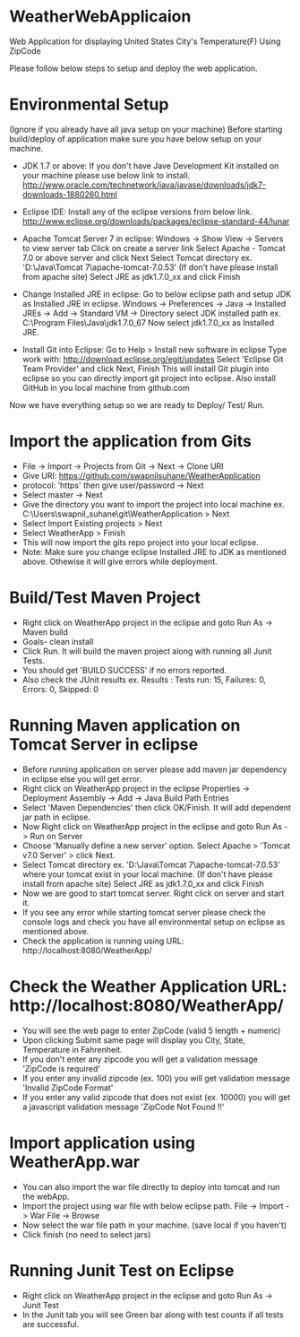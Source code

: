 WeatherWebApplicaion
====================


Web Application for displaying United States City's Temperature(F) Using ZipCode

Please follow below steps to setup and deploy the web application.

# Environmental Setup
   (Ignore if you already have all java setup on your machine)
   Before starting build/deploy of application make sure you have below setup on your machine.

-   JDK 1.7 or above: 
    If you don't have Jave Development Kit installed on your machine please use below link to install. 
    http://www.oracle.com/technetwork/java/javase/downloads/jdk7-downloads-1880260.html

-   Eclipse IDE:
    Install any of the eclipse versions from below link.
    http://www.eclipse.org/downloads/packages/eclipse-standard-44/lunar

-   Apache Tomcat Server 7 in eclipse:
    Windows -> Show View -> Servers to view server tab
    Click on create a server link
    Select Apache - Tomcat 7.0 or above server and click Next
    Select Tomcat directory ex. 'D:\Java\Tomcat 7\apache-tomcat-7.0.53' (If don't have please install from apache site)
    Select JRE as jdk1.7.0_xx and click Finish

-   Change Installed JRE in eclipse:
    Go to below eclipse path and setup JDK as Installed JRE in eclipse.
    Windows -> Preferences -> Java -> Installed JREs -> Add -> Standard VM -> Directory
    select JDK installed path ex. C:\Program Files\Java\jdk1.7.0_67
    Now select jdk1.7.0_xx as Installed JRE.
    
-   Install Git into Eclipse:
    Go to Help > Install new software in eclipse
    Type work with: http://download.eclipse.org/egit/updates 
    Select 'Eclipse Git Team Provider' and click Next, Finish
    This will install Git plugin into eclipse so you can directly import git project into eclipse.
    Also install GitHub in you local machine from github.com



Now we have everything setup so we are ready to Deploy/ Test/ Run.

# Import the application from Gits
-   File -> Import -> Projects from Git -> Next -> Clone URI
-   Give URI: https://github.com/swapnilsuhane/WeatherApplication
-   protocol: 'https' then give user/password -> Next
-   Select master -> Next
-   Give the directory you want to import the project into local machine ex. C:\Users\swapnil_suhane\git\WeatherApplication > Next
-   Select Import Existing projects > Next
-   Select WeatherApp > Finish
-   This will now import the gits repo project into your local eclipse.
-   Note: Make sure you change eclipse Installed JRE to JDK as mentioned above. Othewise it will give errors while deployment.

# Build/Test Maven Project
-   Right click on WeatherApp project in the eclipse and goto Run As -> Maven build
-   Goals- clean install
-   Click Run. It will build the maven project along with running all Junit Tests.
-   You should get 'BUILD SUCCESS' if no errors reported.
-   Also check the JUnit results ex.
Results :
Tests run: 15, Failures: 0, Errors: 0, Skipped: 0

# Running Maven application on Tomcat Server in eclipse
-   Before running application on server please add maven jar dependency in eclipse else you will get error.
-   Right click on WeatherApp project in the eclipse Properties -> Deployment Assembly -> Add -> Java Build Path Entries
-   Select 'Maven Dependencies' then click OK/Finish. It will add dependent jar path in eclipse. 
-   Now Right click on WeatherApp project in the eclipse and goto Run As -> Run on Server
-   Choose 'Manually define a new server' option. Select Apache > 'Tomcat v7.0  Server' > click Next.
-    Select Tomcat directory ex. 'D:\Java\Tomcat 7\apache-tomcat-7.0.53' where your tomcat exist in your local machine. (If don't have please install from apache site)
    Select JRE as jdk1.7.0_xx and click Finish
-   Now we are good to start tomcat server. Right click on server and start it.
-   If you see any error while starting tomcat server please check the console logs and check you have all environmental setup on eclipse as mentioned above. 
-   Check the application is running using URL: http://localhost:8080/WeatherApp/


# Check the Weather Application URL: http://localhost:8080/WeatherApp/
-    You will see the web page to enter ZipCode (valid 5 length + numeric)
-    Upon clicking Submit same page will display you City, State, Temperature in Fahrenheit.
-    If you don't enter any zipcode you will get a validation message 'ZipCode is required'
-    If you enter any invalid zipcode (ex. 100) you will get validation message 'Invalid ZipCode Format'
-    If you enter any valid zipcode that does not exist (ex. 10000) you will get a javascript validation message 'ZipCode Not Found !!'


# Import application using WeatherApp.war
-   You can also import the war file directly to deploy into tomcat and run the webApp.
-   Import the project using war file with below eclipse path.
    File -> Import -> War File -> Browse
-   Now select the war file path in your machine. (save local if you haven't)
-   Click finish (no need to select jars)


# Running Junit Test on Eclipse
-   Right click on WeatherApp project in the eclipse and goto Run As -> Junit Test
-   In the Junit tab you will see Green bar along with test counts if all tests are successful.
